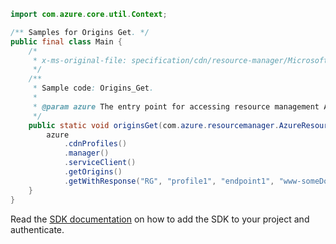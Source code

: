 ```java
import com.azure.core.util.Context;

/** Samples for Origins Get. */
public final class Main {
    /*
     * x-ms-original-file: specification/cdn/resource-manager/Microsoft.Cdn/stable/2021-06-01/examples/Origins_Get.json
     */
    /**
     * Sample code: Origins_Get.
     *
     * @param azure The entry point for accessing resource management APIs in Azure.
     */
    public static void originsGet(com.azure.resourcemanager.AzureResourceManager azure) {
        azure
            .cdnProfiles()
            .manager()
            .serviceClient()
            .getOrigins()
            .getWithResponse("RG", "profile1", "endpoint1", "www-someDomain-net", Context.NONE);
    }
}
```

Read the [SDK documentation](https://github.com/Azure/azure-sdk-for-java/blob/azure-resourcemanager_2.15.0/sdk/resourcemanager/azure-resourcemanager/README.md) on how to add the SDK to your project and authenticate.
